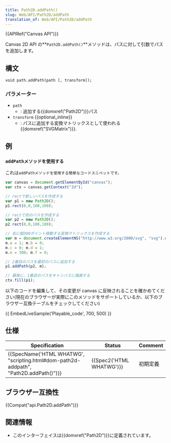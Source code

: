 ```yaml
---
title: Path2D.addPath()
slug: Web/API/Path2D/addPath
translation_of: Web/API/Path2D/addPath
---
```

{{APIRef("Canvas API")}}

Canvas 2D API の**`Path2D.addPath()`**メソッドは、パスに対して引数でパスを追加します。

## 構文

    void path.addPath(path [, transform]);

### パラメーター

- `path`
  - : 追加する{{domxref("Path2D")}}パス
- `transform` {{optional_inline}}
  - : パスに追加する変換マトリックスとして使われる{{domxref("SVGMatrix")}}.

## 例

### `addPathメソッドを使用する`

これは`addPathメソッドを使用する簡単なコードスニペットです。`

```js
var canvas = document.getElementById("canvas");
var ctx = canvas.getContext("2d");

// rectで新しいパスを作成する
var p1 = new Path2D();
p1.rect(0,0,100,100);

// rectで別のパスを作成する
var p2 = new Path2D();
p2.rect(0,0,100,100);

// 右に縦300ポイント移動する変換マトリックスを作成する
var m = document.createElementNS("http://www.w3.org/2000/svg", "svg").createSVGMatrix();
m.a = 1; m.b = 0;
m.c = 0; m.d = 1;
m.e = 300; m.f = 0;

// 2番目のパスを最初のパスに追加する
p1.addPath(p2, m);

// 最後に、1番目のパスをキャンバスに描画する
ctx.fill(p1);
```

以下のコードを編集して、その変更が canvas に反映されることを確かめてください(現在のブラウザーが実際にこのメソッドをサポートしているか、以下のブラウザー互換テーブルをチェックしてください)

{{ EmbedLiveSample('Playable_code', 700, 500) }}

## 仕様

| Specification                                                                                                    | Status                           | Comment  |
| ---------------------------------------------------------------------------------------------------------------- | -------------------------------- | -------- |
| {{SpecName('HTML WHATWG', "scripting.html#dom-path2d-addpath", "Path2D.addPath()")}} | {{Spec2('HTML WHATWG')}} | 初期定義 |

## ブラウザー互換性

{{Compat("api.Path2D.addPath")}}

## 関連情報

- このインターフェイスは{{domxref("Path2D")}}に定義されています。
